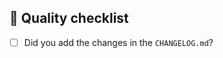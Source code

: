 ## :vertical_traffic_light: Quality checklist

- [ ] Did you add the changes in the `CHANGELOG.md`?

